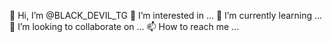 👋 Hi, I’m @BLACK_DEVIL_TG
👀 I’m interested in ...
🌱 I’m currently learning ...
💞️ I’m looking to collaborate on ...
📫 How to reach me ...
